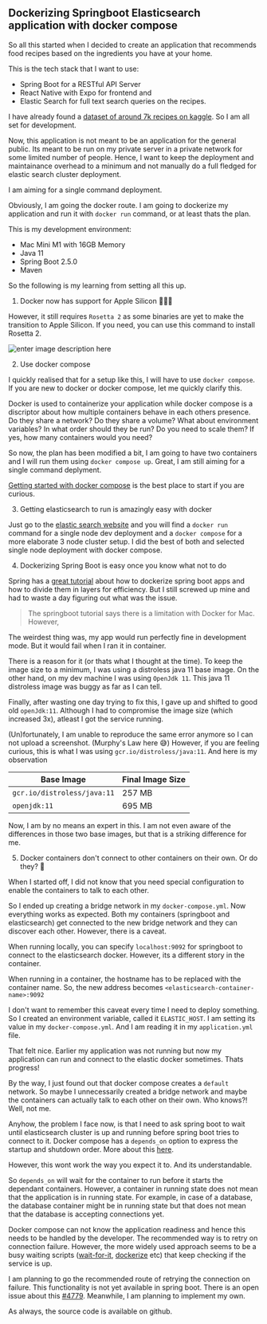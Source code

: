## Dockerizing Springboot Elasticsearch application with docker compose

So all this started when I decided to create an application that recommends food recipes based on the ingredients you have at your home. 

This is the tech stack that I want to use:
* Spring Boot for a RESTful API Server
* React Native with Expo for frontend and
* Elastic Search for full text search queries on the recipes. 

I have already found a [dataset of around 7k recipes on kaggle](https://www.kaggle.com/kanishk307/6000-indian-food-recipes-dataset). So I am all set for development.

Now, this application is not meant to be an application for the general public. Its meant to be run on my private server in a private network for some limited number of people. Hence, I want to keep the deployment and maintainance overhead to a minimum and not manually do a full fledged for elastic search cluster deployment.

I am aiming for a single command deployment. 

Obviously, I am going the docker route. I am going to dockerize my application and run it with `docker run` command, or at least thats the plan.

This is my development environment:
* Mac Mini M1 with 16GB Memory
* Java 11
* Spring Boot 2.5.0
* Maven

So the following is my learning from setting all this up. 

1. Docker now has support for Apple Silicon 🤩🤩🤩

However, it still requires `Rosetta 2` as some binaries are yet to make the transition to Apple Silicon. If you need, you can use this command to install Rosetta 2.

![enter image description here](https://i.imgur.com/YUropvW.png)

2. Use docker compose

I quickly realised that for a setup like this, I will have to use `docker compose`. If you are new to docker or docker compose, let me quickly clarify this.

Docker is used to containerize your application while docker compose is a discriptor about how multiple containers behave in each others presence. Do they share a network? Do they share a volume? What about environment variables? In what order should they be run? Do you need to scale them? If yes, how many containers would you need? 

So now, the plan has been modified a bit, I am going to have two containers and I will run them using `docker compose up`. Great, I am still aiming for a single command deplyment. 

[Getting started with docker compose](https://docs.docker.com/compose/gettingstarted/) is the best place to start if you are curious.

3. Getting elasticsearch to run is amazingly easy with docker

Just go to the [elastic search website](https://www.elastic.co/guide/en/elasticsearch/reference/current/docker.html) and you will find a `docker run` command for a single node dev deployment and a `docker compose` for a more elaborate 3 node cluster setup. I did the best of both and selected single node deployment with docker compose.

4. Dockerizing Spring Boot is easy once you know what not to do

Spring has a [great tutorial](https://spring.io/guides/gs/spring-boot-docker/) about how to dockerize spring boot apps and how to divide them in layers for efficiency. But I still screwed up mine and had to waste a day figuring out what was the issue. 

> The springboot tutorial says there is a limitation with Docker for Mac. However, 

The weirdest thing was, my app would run perfectly fine in development mode. But it would fail when I ran it in container.

There is a reason for it (or thats what I thought at the time). To keep the image size to a minimum, I was using a distroless java 11 base image. On the other hand, on my dev machine I was using `OpenJdk 11`. This java 11 distroless image was buggy as far as I can tell. 

Finally, after wasting one day trying to fix this, I gave up and shifted to good old `openJdk:11`. Although I had to compromise the image size (which increased 3x), atleast I got the service running.

(Un)fortunately, I am unable to reproduce the same error anymore so I can not upload a screenshot. (Murphy's Law here 😅) However, if you are feeling curious, this is what I was using `gcr.io/distroless/java:11`. And here is my observation

|Base Image| Final Image Size  |
|--|--|
|`gcr.io/distroless/java:11`|257 MB|
|`openjdk:11`|695 MB|

Now, I am by no means an expert in this. I am not even aware of the differences in those two base images, but that is a striking difference for me. 

5. Docker containers don't connect to other containers on their own. Or do they? 🤔

When I started off, I did not know that you need special configuration to enable the containers to talk to each other. 

So I ended up creating a bridge network in my `docker-compose.yml`. Now everything works as expected. Both my containers (springboot and elasticsearch) get connected to the new bridge network and they can discover each other. However, there is a caveat.

When running locally, you can specify `localhost:9092` for springboot to connect to the elasticsearch docker. However, its a different story in the container. 

When running in a container, the hostname has to be replaced with the container name. So, the new address becomes `<elasticsearch-container-name>:9092`

I don't want to remember this caveat every time I need to deploy something. So I created an environment variable, called it `ELASTIC_HOST`. I am setting its value in my `docker-compose.yml`. And I am reading it in my `application.yml` file.

That felt nice. Earlier my application was not running but now my application can run and connect to the elastic docker sometimes. Thats progress!

By the way, I just found out that docker compose creates a `default` network. So maybe I unnecessarily created a bridge network and maybe the containers can actually talk to each other on their own. Who knows?! Well, not me. 

Anyhow, the problem I face now, is that I need to ask spring boot to wait until elasticsearch cluster is up and running before spring boot tries to connect to it. Docker compose has a `depends_on` option to express the startup and shutdown order.  More about this [here](https://docs.docker.com/compose/startup-order/).

However, this wont work the way you expect it to. And its understandable. 

So `depends_on` will wait for the container to run before it starts the dependant containers. However, a container in running state does not mean that the application is in running state. For example, in case of a database, the database container might be in running state but that does not mean that the database is accepting connections yet. 

Docker compose can not know the application readiness and hence this needs to be handled by the developer. The recommended way is to retry on connection failure. However, the more widely used approach seems to be a busy waiting scripts ([wait-for-it](https://github.com/vishnubob/wait-for-it), [dockerize](https://github.com/jwilder/dockerize) etc) that keep checking if the service is up. 

I am planning to go the recommended route of retrying the connection on failure. This functionality is not yet available in spring boot. There is an open issue about this [#4779](https://github.com/spring-projects/spring-boot/issues/4779). Meanwhile, I am planning to implement my own.

As always, the source code is available on github.
<!--stackedit_data:
eyJoaXN0b3J5IjpbMTQ2NTU0NzQ1NiwxMzEyOTAwMzIzLC04NT
g2MTM1MzEsLTEzNDYzOTYwODcsLTExNjI0Mjg5MjMsMTIyOTM0
MjU2MSwtNzM5MTE3NzU1LC0xNDU1NDM1Mjk3LDEwMTQ0NDEwMj
FdfQ==
-->